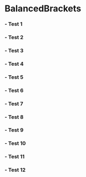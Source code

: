 # BalancedBrackets

### - Test 1

### - Test 2

### - Test 3

### - Test 4

### - Test 5

### - Test 6

### - Test 7

### - Test 8

### - Test 9

### - Test 10

### - Test 11

### - Test 12